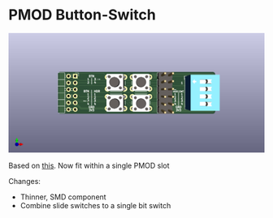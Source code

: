 # PMOD Button-Switch

![3D.png](./3D.png)

Based on [this](https://github.com/fm4dd/pmod-tslide4). Now fit within a single PMOD slot

Changes:
  - Thinner, SMD component
  - Combine slide switches to a single bit switch
